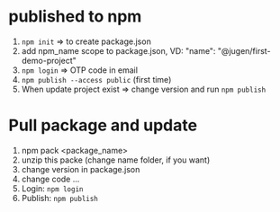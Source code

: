 # published to npm

1. `npm init` => to create package.json
2. add npm_name scope to package.json, VD: "name": "@jugen/first-demo-project"
3. `npm login` => OTP code in email
4. `npm publish --access public` (first time)
5. When update project exist => change version and run `npm publish`

# Pull package and update

1. npm pack <package_name>
2. unzip this packe (change name folder, if you want)
3. change version in package.json
4. change code ...
5. Login: `npm login`
6. Publish: `npm publish`